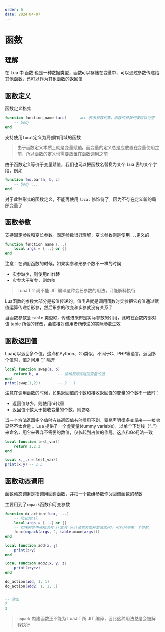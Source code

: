 ```yaml
---
order: 6
date: 2024-04-07
---
```

# 函数

## 理解

在 Lua 中 函数 也是一种数据类型，函数可以存储在变量中，可以通过参数传递给其他函数，还可以作为其他函数的返回值

## 函数定义

函数定义格式

```lua
function function_name (arc)   -- arc 表示参数列表，函数的参数列表可以为空
	-- body
end
```

支持使用`local`定义为局部作用域的函数

> 由于函数定义本质上就是变量赋值，而变量的定义总是应放置在变量使用之前，所以函数的定义也需要放置在函数调用之前

由于函数定义等价于变量赋值，我们也可以把函数名替换为某个 Lua 表的某个字段，例如

```lua
function foo.bar(a, b, c)
	-- body ...
end
```

对于此种形式的函数定义，不能再使用 `local` 修饰符了，因为不存在定义新的局部变量了

## 函数参数

支持固定参数和变长参数。固定参数很好理解，变长参数则是使用`...`定义的

```lua
function function_name (...)
	local args = {...} or {} 
end
```

注意：在调用函数的时候，如果实参和形参个数不一样的时候

- 实参缺少，则使用nil代替
- 实参大于形参，则忽略

> LuaJIT 2 尚不能 JIT 编译这种变长参数的用法，只能解释执行

Lua函数的参数大部分是按值传递的。值传递就是调用函数时实参把它的值通过赋值运算传递给形参，然后形参的改变和实参就没有关系了

当函数参数是 `table` 类型时，传递进来的是实际参数的引用，此时在函数内部对该 table 所做的修改，会直接对调用者所传递的实际参数生效

## 函数返回值

Lua可以返回多个值，这点和Python、Go类似，不同于C、PHP等语言。返回多个值时，值之间用 “,” 隔开

```lua
local function swap(a, b) 
	return b, a         -- 按相反顺序返回变量的值
end
print(swap(1,2))        -- 2   1
```

注意在调用函数的时候，如果返回值的个数和接收返回值的变量的个数不一致时：

- 返回值缺少，则使用nil代替
- 返回值个数大于接收变量的个数，则忽略

当一个方法返回多个值时有些返回值有时候用不到，要是声明很多变量来一一接收显然不太合适 。Lua 提供了一个虚变量(dummy variable)，以单个下划线（“_”） 来命名，用它来丢弃不需要的数值，仅仅起到占位的作用。这点和Go用法一致

```lua
local function test_var()
	return 1,2,3
end

local x,_,y = test_var()
print(x,y) -- 1	3
```

## 函数动态调用

函数动态调用是指调用回调函数，并把一个数组参数作为回调函数的参数

主要用到了`unpack`函数和可变参数

```lua
function do_action(func, ...)
    -- 防止为nil
	local args = {...} or {}     
    -- 如果实参中确定没有nil空洞（nil值被夹在非空值之间），可以只写第一个参数 
	func(unpack(args, 1, table.maxn(args))) 
end

local function add(x, y)
	print(x+y)
end

local function add2(x, y, z)
	print(x+y+z)
end

do_action(add, 1, 1)
do_action(add2, 1, 1, 1)


-- 输出
2
3
```

> `unpack` 内建函数还不能为 LuaJIT 所 JIT 编译，因此这种用法总是会被解释执行
